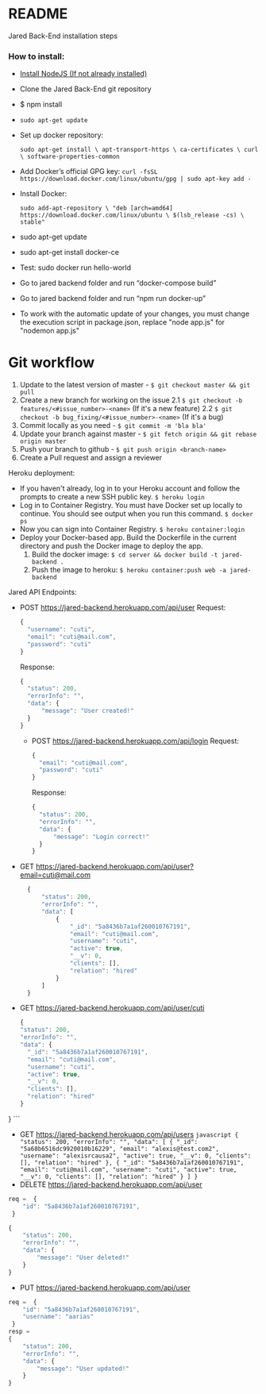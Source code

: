 # README #

Jared Back-End installation steps

### How to install: ###
* [Install NodeJS (If not already installed)](https://nodejs.org/en/download/package-manager/#debian-and-ubuntu-based-linux-distributions)
* Clone the Jared Back-End git repository
* $ npm install
* `sudo apt-get update`
* Set up docker repository:

    `sudo apt-get install \
    apt-transport-https \
    ca-certificates \
    curl \
    software-properties-common`

* Add Docker’s official GPG key:
     `curl -fsSL https://download.docker.com/linux/ubuntu/gpg | sudo apt-key add -`

* Install Docker:

    `sudo add-apt-repository \
    "deb [arch=amd64] https://download.docker.com/linux/ubuntu \
    $(lsb_release -cs) \
    stable"`

* sudo apt-get update
* sudo apt-get install docker-ce
* Test: sudo docker run hello-world
* Go to jared backend folder and run “docker-compose build”
* Go to jared backend folder and run “npm run docker-up”

* To work with the automatic update of your changes, you must change the execution script in package.json, replace "node app.js" for "nodemon app.js"

# Git workflow #
1. Update to the latest version of master - `$ git checkout master && git pull`
2. Create a new branch for working on the issue
  2.1 `$ git checkout -b features/<#issue_number>-<name>` (If it's a new feature)
  2.2 `$ git checkout -b bug_fixing/<#issue_number>-<name>` (If it's a bug)
3. Commit locally as you need - `$ git commit -m 'bla bla'`
4. Update your branch against master - `$ git fetch origin && git rebase origin master`
5. Push your branch to github - `$ git push origin <branch-name>`
6. Create a Pull request and assign a reviewer

Heroku deployment:
* If you haven't already, log in to your Heroku account and follow the prompts to create a new SSH public key.
  `$ heroku login`
* Log in to Container Registry. You must have Docker set up locally to continue. You should see output when you run this command.
  `$ docker ps`
* Now you can sign into Container Registry.
  `$ heroku container:login`
* Deploy your Docker-based app. Build the Dockerfile in the current directory and push the Docker image to deploy the app.
   1. Build the docker image: `$ cd server && docker build -t jared-backend .`
   2. Push the image to heroku: `$ heroku container:push web -a jared-backend`

Jared API Endpoints:
* POST https://jared-backend.herokuapp.com/api/user
  Request:
  ```javascript
  {
    "username": "cuti",
    "email": "cuti@mail.com",
    "password": "cuti"
  }
  ```
  Response:
  ```javascript
  {
    "status": 200,
    "errorInfo": "",
    "data": {
        "message": "User created!"
    }
  }
  ```
  * POST https://jared-backend.herokuapp.com/api/login
    Request:
    ```javascript
    {
      "email": "cuti@mail.com",
      "password": "cuti"
    }
    ```
    Response:
    ```javascript
    {
      "status": 200,
      "errorInfo": "",
      "data": {
          "message": "Login correct!"
      }
    }
    ```
* GET https://jared-backend.herokuapp.com/api/user?email=cuti@mail.com
  ```javascript
    {
        "status": 200,
        "errorInfo": "",
        "data": [
            {
                "_id": "5a8436b7a1af260010767191",
                "email": "cuti@mail.com",
                "username": "cuti",
                "active": true,
                "__v": 0,
                "clients": [],
                "relation": "hired"
            }
        ]
    }
  ```
* GET https://jared-backend.herokuapp.com/api/user/cuti
    ```javascript
    {
  "status": 200,
  "errorInfo": "",
  "data": {
      "_id": "5a8436b7a1af260010767191",
      "email": "cuti@mail.com",
      "username": "cuti",
      "active": true,
      "__v": 0,
      "clients": [],
      "relation": "hired"
  }
}
    ```
* GET https://jared-backend.herokuapp.com/api/users
        ```javascript
        {
    "status": 200,
    "errorInfo": "",
    "data": [
        {
            "_id": "5a68b6516dc9920010b16229",
            "email": "alexis@test.com2",
            "username": "alexisrcausa2",
            "active": true,
            "__v": 0,
            "clients": [],
            "relation": "hired"
        },
        {
            "_id": "5a8436b7a1af260010767191",
            "email": "cuti@mail.com",
            "username": "cuti",
            "active": true,
            "__v": 0,
            "clients": [],
            "relation": "hired"
        }
    ]
}
        ```
* DELETE https://jared-backend.herokuapp.com/api/user
```javascript
req =  {
	"id": "5a8436b7a1af260010767191",
 }

{
    "status": 200,
    "errorInfo": "",
    "data": {
        "message": "User deleted!"
    }
}
```
* PUT https://jared-backend.herokuapp.com/api/user
```javascript
req =  {
	"id": "5a8436b7a1af260010767191",
    "username": "aarias"
 }
resp =
{
    "status": 200,
    "errorInfo": "",
    "data": {
        "message": "User updated!"
    }
}
```
